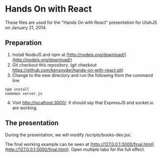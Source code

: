 # Hands On with React

These files are used for the "Hands On with React" presentation for UtahJS on January 21, 2014.

## Preparation

1. Install NodeJS and npm at [http://nodejs.org/download/](http://nodejs.org/download/)
2. Git checkout this repository. (git checkout https://github.com/kensnyder/hands-on-with-react.git)
3. Change to the new directory and run the following from the command line

```
npm install
nodemon server.js
```

4. Visit [http://localhost:3000/](http://localhost:3000/). It should say that ExpressJS and socket.io are working.

## The presentation

During the presentation, we will modify /scripts/books-dev.jsx.

The final working example can be seen at [http://127.0.0.1:3000/final.html](http://127.0.0.1:3000/final.html). Open multiple tabs for the full effect.

